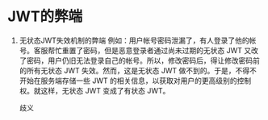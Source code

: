 # JWT的弊端
1. 无状态JWT失效机制的弊端
    例如：用户帐号密码泄漏了，有人登录了他的帐号。客服帮忙重置了密码，但是恶意登录者通过尚未过期的无状态 JWT 又改了密码，用户仍旧无法登录自己的帐号。所以，修改密码后，得让修改密码前的所有无状态 JWT 失效。然而，这是无状态 JWT 做不到的。于是，不得不开始在服务端存储一些 JWT 的相关信息，以获取对用户的更高级别的控制权。就这样，无状态 JWT 变成了有状态 JWT。

    歧义